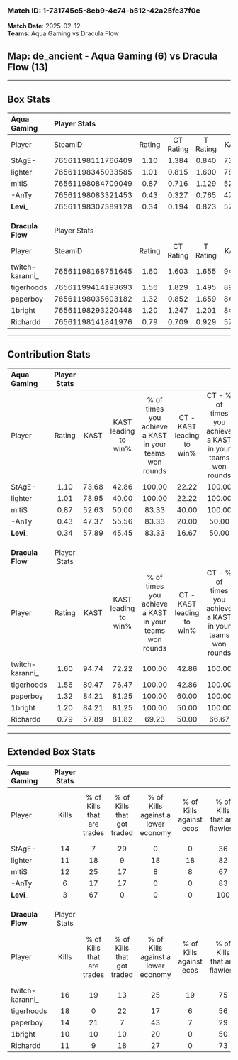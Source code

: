 ### Match ID: 1-731745c5-8eb9-4c74-b512-42a25fc37f0c  
**Match Date**: 2025-02-12  
**Teams**: Aqua Gaming vs Dracula Flow  

## **Map**: de_ancient - Aqua Gaming (6) vs Dracula Flow (13)  
---  

## Box Stats  

| **Aqua Gaming**  | Player Stats      |        |           |          |       |      |       |         |        |      |     |
| :- | :- | :-: | :-: | :-: | :-: | :-: | :-: | :-: | :-: | :-: | :-: |
| Player           | SteamID           | Rating | CT Rating | T Rating | KAST  | ADR  | Kills | Assists | Deaths | K/D  | HS% |
| StAgE-           | 76561198111766409 |  1.10  |   1.384   |  0.840   | 73.68 | 76.5 |  14   |    2    |   14   | 1.00 | 50  |
| lighter          | 76561198345033585 |  1.01  |   0.815   |  1.600   | 78.95 | 75.2 |  11   |    5    |   14   | 0.79 | 90  |
| mitiS            | 76561198084709049 |  0.87  |   0.716   |  1.129   | 52.63 | 69.6 |  12   |    3    |   13   | 0.92 | 41  |
| -AnTy            | 76561198083321453 |  0.43  |   0.327   |  0.765   | 47.37 | 43.6 |   6   |    1    |   14   | 0.43 | 66  |
| __Levi___        | 76561198307389128 |  0.34  |   0.194   |  0.823   | 57.89 | 29.3 |   3   |    4    |   14   | 0.21 |  0  |
|                  |                   |        |           |          |       |      |       |         |        |      |     |
|                  |                   |        |           |          |       |      |       |         |        |      |     |
|                  |                   |        |           |          |       |      |       |         |        |      |     |
| **Dracula Flow** | Player Stats      |        |           |          |       |      |       |         |        |      |     |
| Player           | SteamID           | Rating | CT Rating | T Rating | KAST  | ADR  | Kills | Assists | Deaths | K/D  | HS% |
| twitch-karanni_  | 76561198168751645 |  1.60  |   1.603   |  1.655   | 94.74 | 90.8 |  16   |    5    |   7    | 2.29 | 43  |
| tigerhoods       | 76561199414193693 |  1.56  |   1.829   |  1.495   | 89.47 | 86.2 |  18   |    1    |   9    | 2.00 | 44  |
| paperboy         | 76561198035603182 |  1.32  |   0.852   |  1.659   | 84.21 | 76.3 |  14   |    3    |   9    | 1.56 | 50  |
| 1bright          | 76561198293220448 |  1.20  |   1.247   |  1.201   | 84.21 | 74.7 |  10   |   11    |   8    | 1.25 | 60  |
| Richardd         | 76561198141841976 |  0.79  |   0.709   |  0.929   | 57.89 | 53.8 |  11   |    0    |   13   | 0.85 | 27  |
---  

## Contribution Stats  

| **Aqua Gaming**  | Player Stats |       |                      |                                                        |                           |                                                             |                          |                                                            |
| :- | :-: | :-: | :-: | :-: | :-: | :-: | :-: | :-: |
| Player           |    Rating    | KAST  | KAST leading to win% | % of times you achieve a KAST in your teams won rounds | CT - KAST leading to win% | CT - % of times you achieve a KAST in your teams won rounds | T - KAST leading to win% | T - % of times you achieve a KAST in your teams won rounds |
| StAgE-           |     1.10     | 73.68 |        42.86         |                         100.00                         |           22.22           |                           100.00                            |          80.00           |                           100.00                           |
| lighter          |     1.01     | 78.95 |        40.00         |                         100.00                         |           22.22           |                           100.00                            |          66.67           |                           100.00                           |
| mitiS            |     0.87     | 52.63 |        50.00         |                         83.33                          |           40.00           |                           100.00                            |          60.00           |                           75.00                            |
| -AnTy            |     0.43     | 47.37 |        55.56         |                         83.33                          |           20.00           |                            50.00                            |          100.00          |                           100.00                           |
| __Levi___        |     0.34     | 57.89 |        45.45         |                         83.33                          |           16.67           |                            50.00                            |          80.00           |                           100.00                           |
|                  |              |       |                      |                                                        |                           |                                                             |                          |                                                            |
|                  |              |       |                      |                                                        |                           |                                                             |                          |                                                            |
|                  |              |       |                      |                                                        |                           |                                                             |                          |                                                            |
| **Dracula Flow** | Player Stats |       |                      |                                                        |                           |                                                             |                          |                                                            |
| Player           |    Rating    | KAST  | KAST leading to win% | % of times you achieve a KAST in your teams won rounds | CT - KAST leading to win% | CT - % of times you achieve a KAST in your teams won rounds | T - KAST leading to win% | T - % of times you achieve a KAST in your teams won rounds |
| twitch-karanni_  |     1.60     | 94.74 |        72.22         |                         100.00                         |           42.86           |                           100.00                            |          90.91           |                           100.00                           |
| tigerhoods       |     1.56     | 89.47 |        76.47         |                         100.00                         |           42.86           |                           100.00                            |          100.00          |                           100.00                           |
| paperboy         |     1.32     | 84.21 |        81.25         |                         100.00                         |           60.00           |                           100.00                            |          90.91           |                           100.00                           |
| 1bright          |     1.20     | 84.21 |        81.25         |                         100.00                         |           50.00           |                           100.00                            |          100.00          |                           100.00                           |
| Richardd         |     0.79     | 57.89 |        81.82         |                         69.23                          |           50.00           |                            66.67                            |          100.00          |                           70.00                            |
---  

## Extended Box Stats  

| **Aqua Gaming**  | Player Stats |                            |                            |                                    |                         |                              |                                 |        |                             |                                     |                          |                               |                            |
| :- | :-: | :-: | :-: | :-: | :-: | :-: | :-: | :-: | :-: | :-: | :-: | :-: | :-: |
| Player           |    Kills     | % of Kills that are trades | % of Kills that got traded | % of Kills against a lower economy | % of Kills against ecos | % of Kills that are flawless | % of Kills that are close duels | Deaths | % of Deaths that get traded | % of Deaths against a lower economy | % of Deaths against ecos | % of Deaths that are flawless | % of Deaths that are close |
| StAgE-           |      14      |             7              |             29             |                 0                  |            0            |              36              |                0                |   14   |             21              |                  0                  |            0             |              50               |             14             |
| lighter          |      11      |             18             |             9              |                 18                 |           18            |              82              |                0                |   14   |             21              |                  7                  |            7             |              50               |             14             |
| mitiS            |      12      |             25             |             17             |                 8                  |            8            |              67              |               25                |   13   |              0              |                  0                  |            0             |              46               |             8              |
| -AnTy            |      6       |             17             |             17             |                 0                  |            0            |              83              |                0                |   14   |             14              |                  7                  |            7             |              79               |             0              |
| __Levi___        |      3       |             67             |             0              |                 0                  |            0            |             100              |               33                |   14   |             14              |                  7                  |            7             |              64               |             7              |
|                  |              |                            |                            |                                    |                         |                              |                                 |        |                             |                                     |                          |                               |                            |
|                  |              |                            |                            |                                    |                         |                              |                                 |        |                             |                                     |                          |                               |                            |
|                  |              |                            |                            |                                    |                         |                              |                                 |        |                             |                                     |                          |                               |                            |
| **Dracula Flow** | Player Stats |                            |                            |                                    |                         |                              |                                 |        |                             |                                     |                          |                               |                            |
| Player           |    Kills     | % of Kills that are trades | % of Kills that got traded | % of Kills against a lower economy | % of Kills against ecos | % of Kills that are flawless | % of Kills that are close duels | Deaths | % of Deaths that get traded | % of Deaths against a lower economy | % of Deaths against ecos | % of Deaths that are flawless | % of Deaths that are close |
| twitch-karanni_  |      16      |             19             |             13             |                 25                 |           19            |              75              |               13                |   7    |             29              |                 29                  |            0             |              57               |             0              |
| tigerhoods       |      18      |             0              |             22             |                 17                 |            6            |              56              |                6                |   9    |             22              |                 22                  |            0             |              78               |             0              |
| paperboy         |      14      |             21             |             7              |                 43                 |            7            |              29              |                7                |   9    |             11              |                 11                  |            0             |              67               |             22             |
| 1bright          |      10      |             10             |             10             |                 20                 |            0            |              50              |               10                |   8    |             13              |                 13                  |            0             |              50               |             25             |
| Richardd         |      11      |             9              |             18             |                 27                 |            0            |              73              |                9                |   13   |             15              |                 15                  |            0             |              77               |             0              |
